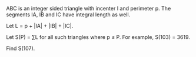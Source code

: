 

ABC is an integer sided triangle with incenter I and perimeter p.
The segments IA, IB and IC have integral length as well. 


Let L = p + |IA| + |IB| + |IC|. 


Let S(P) = &#8721;L for all such triangles where p &#8804; P. For example, S(103) = 3619.


Find S(107).

